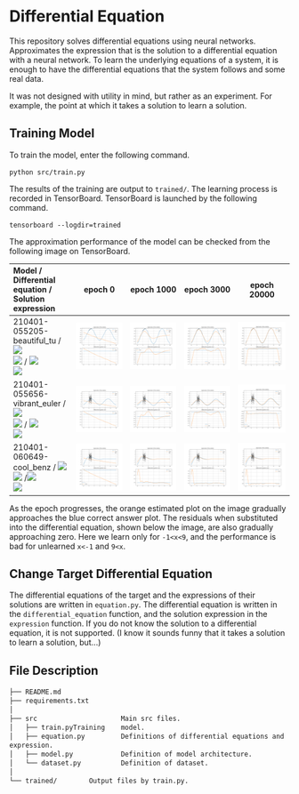 # Differential Equation

This repository solves differential equations using neural networks.
Approximates the expression that is the solution to a differential equation with a neural network.
To learn the underlying equations of a system, it is enough to have the differential equations that the system follows and some real data.

It was not designed with utility in mind, but rather as an experiment.
For example, the point at which it takes a solution to learn a solution.

## Training Model

To train the model, enter the following command.

```
python src/train.py
```

The results of the training are output to `trained/`.
The learning process is recorded in TensorBoard.
TensorBoard is launched by the following command.

```
tensorboard --logdir=trained
```

The approximation performance of the model can be checked from the following image on TensorBoard.

| Model / Differential equation / Solution expression                                                                                                                                                                                                                                                                                                                                                                                                                                                                                                                  |                           epoch 0                            |                           epoch 1000                            |                           epoch 3000                            |                           epoch 20000                            |
| :------------------------------------------------------------------------------------------------------------------------------------------------------------------------------------------------------------------------------------------------------------------------------------------------------------------------------------------------------------------------------------------------------------------------------------------------------------------------------------------------------------------------------------------------------------------- | :----------------------------------------------------------: | :-------------------------------------------------------------: | :-------------------------------------------------------------: | :--------------------------------------------------------------: |
| 210401-055205-beautiful_tu / ![](https://render.githubusercontent.com/render/math?math=\color{black}y%27%27%2By=0) <br> ![](https://render.githubusercontent.com/render/math?math=\color{white}y%27%27%2By=0) / ![](https://render.githubusercontent.com/render/math?math=\color{black}y%20=%20\cos(x)%20%2B%20\sin(x)) <br> ![](https://render.githubusercontent.com/render/math?math=\color{white}y%20=%20\cos(x)%20%2B%20\sin(x))                                                                                                                                 | ![](README/210401-055205-beautiful_tu:predicted:epoch0.png)  | ![](README/210401-055205-beautiful_tu:predicted:epoch1000.png)  | ![](README/210401-055205-beautiful_tu:predicted:epoch3000.png)  | ![](README/210401-055205-beautiful_tu:predicted:epoch20000.png)  |
| 210401-055656-vibrant_euler / ![](https://render.githubusercontent.com/render/math?math=\color{black}y%27%27%2By=0) <br> ![](https://render.githubusercontent.com/render/math?math=\color{white}y%27%27%2By=0) / ![](https://render.githubusercontent.com/render/math?math=\color{black}y%20=%20\cos(x)%20%2B%20\sin(x)) <br> ![](https://render.githubusercontent.com/render/math?math=\color{white}y%20=%20\cos(x)%20%2B%20\sin(x))                                                                                                                                | ![](README/210401-055656-vibrant_euler:predicted:epoch0.png) | ![](README/210401-055656-vibrant_euler:predicted:epoch1000.png) | ![](README/210401-055656-vibrant_euler:predicted:epoch3000.png) | ![](README/210401-055656-vibrant_euler:predicted:epoch20000.png) |
| 210401-060649-cool_benz / ![](https://render.githubusercontent.com/render/math?math=\color{black}y%27%27%2By%27%2By=0) <br> ![](https://render.githubusercontent.com/render/math?math=\color{white}y%27%27%2By%27%2By=0) /![](https://render.githubusercontent.com/render/math?math=\color{black}\exp(-\frac{1}{2}x)%20(%20\sin(\frac{\sqrt{3}}{2}%20x)%20+%20\cos(\frac{\sqrt{3}}{2}%20x))) <br> ![](https://render.githubusercontent.com/render/math?math=\color{white}\exp(-\frac{1}{2}x)%20(%20\sin(\frac{\sqrt{3}}{2}%20x)%20+%20\cos(\frac{\sqrt{3}}{2}%20x))) |   ![](README/210401-060649-cool_benz:predicted:epoch0.png)   |   ![](README/210401-060649-cool_benz:predicted:epoch1000.png)   |   ![](README/210401-060649-cool_benz:predicted:epoch3000.png)   |   ![](README/210401-060649-cool_benz:predicted:epoch20000.png)   |

As the epoch progresses, the orange estimated plot on the image gradually approaches the blue correct answer plot.
The residuals when substituted into the differential equation, shown below the image, are also gradually approaching zero.
Here we learn only for `-1<x<9`, and the performance is bad for unlearned `x<-1` and `9<x`.
## Change Target Differential Equation

The differential equations of the target and the expressions of their solutions are written in `equation.py`.
The differential equation is written in the `differential_equation` function, and the solution expression in the `expression` function.
If you do not know the solution to a differential equation, it is not supported.
(I know it sounds funny that it takes a solution to learn a solution, but...)

## File Description

```
├── README.md
├── requirements.txt
│
├── src                     Main src files.
│   ├── train.pyTraining    model.
│   ├── equation.py         Definitions of differential equations and expression.
│   ├── model.py            Definition of model architecture.
│   └── dataset.py          Definition of dataset.
│
└── trained/        Output files by train.py.
```
